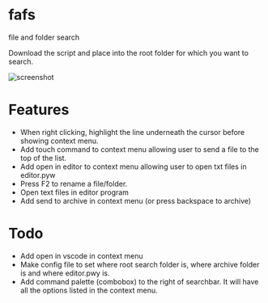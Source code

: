 # fafs
file and folder search

Download the script and place into the root folder for which you want to search.

![screenshot](https://github.com/classicfoo/fafs/assets/20607431/fdb6034b-5db6-4c65-bccc-de4ada5453fc)

# Features
- When right clicking, highlight the line underneath the cursor before showing context menu.
- Add touch command to context menu allowing user to send a file to the top of the list.
- Add open in editor to context menu allowing user to open txt files in editor.pyw
- Press F2 to rename a file/folder.
- Open text files in editor program
- Add send to archive in context menu (or press backspace to archive)


# Todo
- Add open in vscode in context menu
- Make config file to set where root search folder is, where archive folder is and where editor.pwy is. 
- Add command palette (combobox) to the right of searchbar. It will have all the options listed in the context menu.
